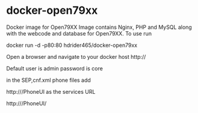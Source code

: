 # docker-open79xx
Docker image for Open79XX
Image contains Nginx, PHP and MySQL along with the webcode and database for Open79XX.
To use run

docker run -d -p80:80 hdrider465/docker-open79xx

Open a browser and navigate to your docker host http://<dockerhost>

Default user is admin password is core

in the SEP<MAC>,cnf.xml phone files add

http://<dockerserver>/PhoneUI as the services URL

<servicesURL>http://<dockerserver>/PhoneUI/</servicesURL>
